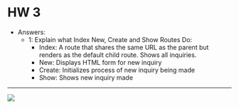 # HW 3

* Answers: 
    * 1: Explain what Index New, Create and Show Routes Do:
        * Index: A route that shares the same URL as the parent but renders as the default child route. Shows all inquiries. 
        * New: Displays HTML form for new inquiry 
        * Create: Initializes process of new inquiry being made 
        * Show: Shows new inquiry made  

---
![](https://moz-static.moz.com/youmoz_uploads/1334098547_167b1014ed467b0fd0b27d59425c8a45.jpg)